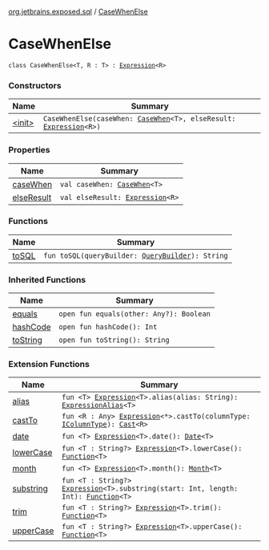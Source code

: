 [org.jetbrains.exposed.sql](../index.md) / [CaseWhenElse](.)

# CaseWhenElse

`class CaseWhenElse<T, R : T> : `[`Expression`](../-expression/index.md)`<R>`

### Constructors

| Name | Summary |
|---|---|
| [&lt;init&gt;](-init-.md) | `CaseWhenElse(caseWhen: `[`CaseWhen`](../-case-when/index.md)`<T>, elseResult: `[`Expression`](../-expression/index.md)`<R>)` |

### Properties

| Name | Summary |
|---|---|
| [caseWhen](case-when.md) | `val caseWhen: `[`CaseWhen`](../-case-when/index.md)`<T>` |
| [elseResult](else-result.md) | `val elseResult: `[`Expression`](../-expression/index.md)`<R>` |

### Functions

| Name | Summary |
|---|---|
| [toSQL](to-s-q-l.md) | `fun toSQL(queryBuilder: `[`QueryBuilder`](../-query-builder/index.md)`): String` |

### Inherited Functions

| Name | Summary |
|---|---|
| [equals](../-expression/equals.md) | `open fun equals(other: Any?): Boolean` |
| [hashCode](../-expression/hash-code.md) | `open fun hashCode(): Int` |
| [toString](../-expression/to-string.md) | `open fun toString(): String` |

### Extension Functions

| Name | Summary |
|---|---|
| [alias](../alias.md) | `fun <T> `[`Expression`](../-expression/index.md)`<T>.alias(alias: String): `[`ExpressionAlias`](../-expression-alias/index.md)`<T>` |
| [castTo](../cast-to.md) | `fun <R : Any> `[`Expression`](../-expression/index.md)`<*>.castTo(columnType: `[`IColumnType`](../-i-column-type/index.md)`): `[`Cast`](../-cast/index.md)`<R>` |
| [date](../date.md) | `fun <T> `[`Expression`](../-expression/index.md)`<T>.date(): `[`Date`](../-date/index.md)`<T>` |
| [lowerCase](../lower-case.md) | `fun <T : String?> `[`Expression`](../-expression/index.md)`<T>.lowerCase(): `[`Function`](../-function/index.md)`<T>` |
| [month](../month.md) | `fun <T> `[`Expression`](../-expression/index.md)`<T>.month(): `[`Month`](../-month/index.md)`<T>` |
| [substring](../substring.md) | `fun <T : String?> `[`Expression`](../-expression/index.md)`<T>.substring(start: Int, length: Int): `[`Function`](../-function/index.md)`<T>` |
| [trim](../trim.md) | `fun <T : String?> `[`Expression`](../-expression/index.md)`<T>.trim(): `[`Function`](../-function/index.md)`<T>` |
| [upperCase](../upper-case.md) | `fun <T : String?> `[`Expression`](../-expression/index.md)`<T>.upperCase(): `[`Function`](../-function/index.md)`<T>` |
